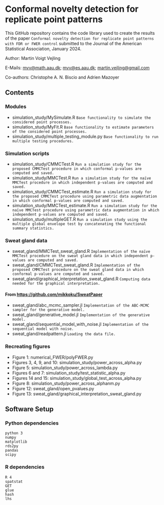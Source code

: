 # Conformal novelty detection for replicate point patterns
This GitHub repository contains the code library used to create the results of the paper `Conformal novelty detection for replicate point patterns with FDR or FWER control` submitted to the Journal of the American Statistical Association, January 2024.

Author: Martin Voigt Vejling

E-Mails: mvv@math.aau.dk;
         mvv@es.aau.dk;
         martin.vejling@gmail.com

Co-authors: Christophe A. N. Biscio and Adrien Mazoyer

## Contents
### Modules
- simulation_study/MySimulate.R `Base functionality to simulate the considered point processes.`
- simulation_study/MyFit.R `Base functionality to estimate parameters of the considered point processes.`
- simulation_study/multiple_testing_module.py `Base functionality to run multiple testing procedures.`

### Simulation scripts
- simulation_study/CMMCTest.R `Run a simulation study for the proposed CMMCTest procedure in which conformal p-values are computed and saved.`
- simulation_study/MMCTest.R `Run a simulation study for the naïve MMCTest procedure in which independent p-values are computed and saved.`
- simulation_study/CMMCTest_estimate.R `Run a simulation study for the proposed CMMCTest procedure using parametric data augmentation in which conformal p-values are computed and saved.`
- simulation_study/MMCTest_estimate.R `Run a simulation study for the naïve MMCTest procedure using parametric data augmentation in which independent p-values are computed and saved.`
- simulation_study/multipleGET.R `Run a simulation study using the multiple global envelope test by concatenating the functional summary statistics.`

### Sweat gland data
- sweat_gland/MMCTest_sweat_gland.R `Implementation of the naïve MMCTest procedure on the sweat gland data in which independent p-values are computed and saved.`
- sweat_gland/CMMCTest_sweat_gland.R `Implementation of the proposed CMMCTest procedure on the sweat gland data in which conformal p-values are computed and saved.`
- sweat_gland/graphical_interpretation_sweat_gland.R `Computing data needed for the graphical interpretation.`

#### From https://github.com/mikkoku/SweatPaper
- sweat_gland/abc_mcmc_sampler.jl `Implementation of the ABC-MCMC sampler for the generative model.`
- sweat_gland/generative_model.jl `Implementation of the generative model.`
- sweat_gland/sequential_model_with_noise.jl `Implementation of the sequential model with noise.`
- sweat_gland/readpattern.jl `Loading the data file.`

### Recreating figures
- Figure 1: numerical_FWER/polyFWER.py
- Figures 3, 4, 9, and 10: simulation_study/power_across_alpha.py
- Figure 5: simulation_study/power_across_lambda.py
- Figures 6 and 7: simulation_study/test_statistic_alpha.py
- Figures 14 and 15: simulation_study/global_test_across_alpha.py
- Figure 8: simulation_study/power_across_alphanm.py
- Figure 12: sweat_gland/open_pvalues.py
- Figure 13: sweat_gland/graphical_interpretation_sweat_gland.py

## Software Setup

### Python dependencies
```
python 3
numpy
matplotlib
rds2py
pandas
scipy
```

### R dependencies
```
R 4
spatstat
GET
glue
hash
lhs
```

